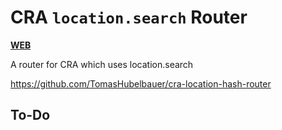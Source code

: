 # CRA `location.search` Router

[**WEB**](https://tomashubelbauer.github.io/cra-location-search-router)

A router for CRA which uses location.search

https://github.com/TomasHubelbauer/cra-location-hash-router

## To-Do
